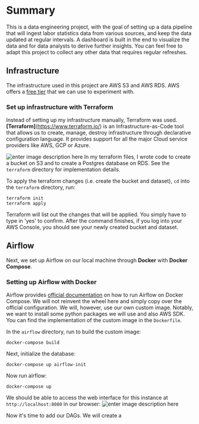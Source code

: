# Summary
This is a data engineering project, with the goal of setting up a data pipeline that will ingest labor statistics data from various sources, and keep the data updated at regular intervals. A dashboard is built in the end to visualize the data and for data analysts to derive further insights. You can feel free to adapt this project to collect any other data that requires regular refreshes.

## Infrastructure
The infrastructure used in this project are AWS S3 and AWS RDS. AWS offers a [free tier](https://aws.amazon.com/rds/free/) that we can use to experiment with.

### Set up infrastructure with Terraform
Instead of setting up my infrastructure manually, Terraform was used. **[Terraform]**(https://www.terraform.io/) is an Infrastructure-as-Code tool that allows us to create, manage, destroy infrastructure through declarative configuration language. It provides support for all the major Cloud service providers like AWS, GCP or Azure.

![enter image description here](https://mktg-content-api-hashicorp.vercel.app/api/assets?product=terraform&version=refs/heads/stable-website&asset=website/img/docs/intro-terraform-workflow.png)
In my terraform files, I wrote code to create a bucket on S3 and to create a Postgres database on RDS. See the `terraform` directory for implementation details.

To apply the terraform changes (i.e. create the bucket and dataset), `cd` into the `terraform` directory, run:
```
terraform init
terraform apply
```
Terraform will list out the changes that will be applied. You simply have to type in 'yes' to confirm.
After the command finishes, if you log into your AWS Console, you should see your newly created bucket and dataset.

## Airflow
Next, we set up Airflow on our local machine through **Docker** with **Docker Compose**.

### Setting up Airflow with Docker
Airflow provides [official documentation](https://airflow.apache.org/docs/apache-airflow/stable/start/docker.html) on how to run Airflow on Docker Compose. We will not reinvent the wheel here and simply copy over the official configuration. We will, however, use our own custom image. Notably, we want to install some python packages we will use and also AWS SDK.
You can find the implementation of the custom image in the `Dockerfile`.

In the `airflow` directory, run to build the custom image:
```
docker-compose build
```
Next, initialize the database:
```
docker-compose up airflow-init
```
Now run airflow:
```
docker-compose up
```
We should be able to access the web interface for this instance at `http://localhost:8080` in our browser:
![enter image description here](https://s3.us-west-2.amazonaws.com/secure.notion-static.com/64a6460e-ca4a-47eb-a5e9-33a010290472/Untitled.png?X-Amz-Algorithm=AWS4-HMAC-SHA256&X-Amz-Content-Sha256=UNSIGNED-PAYLOAD&X-Amz-Credential=AKIAT73L2G45EIPT3X45/20220424/us-west-2/s3/aws4_request&X-Amz-Date=20220424T111705Z&X-Amz-Expires=86400&X-Amz-Signature=8f7be4fc443530e5462579b3d99607a233ad9b817f1824889be8ef45e5a2ebd6&X-Amz-SignedHeaders=host&response-content-disposition=filename%20=%22Untitled.png%22&x-id=GetObject)

Now it's time to add our DAGs. We will create a 
